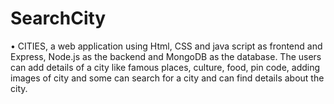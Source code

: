 # SearchCity
•	CITIES, a web application using Html, CSS and java script as frontend and Express, Node.js as the backend and MongoDB as the database. The users can add details of a city like famous places, culture, food, pin code, adding images of city and some can search for a city and can find details about the city.  
